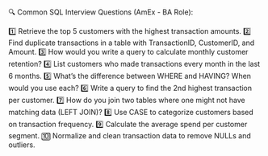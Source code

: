 🔍 Common SQL Interview Questions (AmEx - BA Role):

1️⃣ Retrieve the top 5 customers with the highest transaction amounts.
2️⃣ Find duplicate transactions in a table with TransactionID, CustomerID, and Amount.
3️⃣ How would you write a query to calculate monthly customer retention?
4️⃣ List customers who made transactions every month in the last 6 months.
5️⃣ What’s the difference between WHERE and HAVING? When would you use each?
6️⃣ Write a query to find the 2nd highest transaction per customer.
7️⃣ How do you join two tables where one might not have matching data (LEFT JOIN)?
8️⃣ Use CASE to categorize customers based on transaction frequency.
9️⃣ Calculate the average spend per customer segment.
🔟 Normalize and clean transaction data to remove NULLs and outliers.